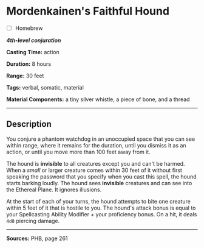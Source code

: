 # Mordenkainen's Faithful Hound

- [ ] Homebrew

***4th-level conjuration***

**Casting Time:** action

**Duration:** 8 hours

**Range:** 30 feet

**Tags:** verbal, somatic, material

**Material Components:** a tiny silver whistle, a piece of bone, and a thread

---

## Description
You conjure a phantom watchdog in an unoccupied space that you can see within range, where it remains for the duration, until you dismiss it as an action, or until you move more than 100 feet away from it.

The hound is **invisible** to all creatures except you and can't be harmed.
When a *small* or larger creature comes within 30 feet of it without first speaking the password that you specify when you cast this spell, the hound starts barking loudly.
The hound sees **invisible** creatures and can see into the Ethereal Plane.
It ignores illusions.

At the start of each of your turns, the hound attempts to bite one creature within 5 feet of it that is hostile to you.
The hound's attack bonus is equal to your Spellcasting Ability Modifier + your proficiency bonus.
On a hit, it deals `4d8` piercing damage.

---

**Sources:** PHB, page 261

